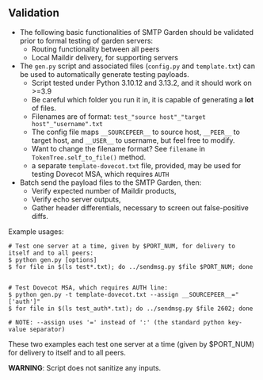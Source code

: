 ## Validation

- The following basic functionalities of SMTP Garden should be validated prior to formal testing of garden servers:
  - Routing functionality between all peers
  - Local Maildir delivery, for supporting servers
- The `gen.py` script and associated files (`config.py` and `template.txt`) can be used to automatically generate testing payloads.
  - Script tested under Python 3.10.12 and 3.13.2, and it should work on >=3.9
  - Be careful which folder you run it in, it is capable of generating a __lot__ of files.
  - Filenames are of format: `test_"source host"_"target host"_"username".txt`
  - The config file maps `__SOURCEPEER__` to source host, `__PEER__` to target host, and `__USER__` to username, but feel free to modify.
  - Want to change the filename format?  See `filename` in `TokenTree.self_to_file()` method.
  - a separate `template-dovecot.txt` file, provided, may be used for testing Dovecot MSA, which requires `AUTH`
- Batch send the payload files to the SMTP Garden, then:
  - Verify expected number of Maildir products,
  - Verify echo server outputs,
  - Gather header differentials, necessary to screen out false-positive diffs.

Example usages:
```
# Test one server at a time, given by $PORT_NUM, for delivery to itself and to all peers:
$ python gen.py [options]
$ for file in $(ls test*.txt); do ../sendmsg.py $file $PORT_NUM; done


# Test Dovecot MSA, which requires AUTH line:
$ python gen.py -t template-dovecot.txt --assign __SOURCEPEER__="['auth']"
$ for file in $(ls test_auth*.txt); do ../sendmsg.py $file 2602; done

# NOTE: --assign uses '=' instead of ':' (the standard python key-value separator)

```
These two examples each test one server at a time (given by $PORT_NUM) for delivery to itself and to all peers.

__WARNING__: Script does not sanitize any inputs.

